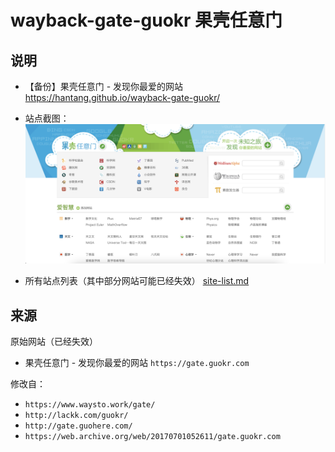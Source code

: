 # wayback-gate-guokr 果壳任意门 

## 说明

+ 【备份】果壳任意门 - 发现你最爱的网站 <https://hantang.github.io/wayback-gate-guokr/>

+ 站点截图：
![果壳任意门](static/snapshot.png)

+ 所有站点列表（其中部分网站可能已经失效）
[site-list.md](site-list.md)

## 来源
原始网站（已经失效）
+ 果壳任意门 - 发现你最爱的网站 `https://gate.guokr.com`

修改自：
- `https://www.waysto.work/gate/`
- `http://lackk.com/guokr/`
- `http://gate.guohere.com/`
- `https://web.archive.org/web/20170701052611/gate.guokr.com`
